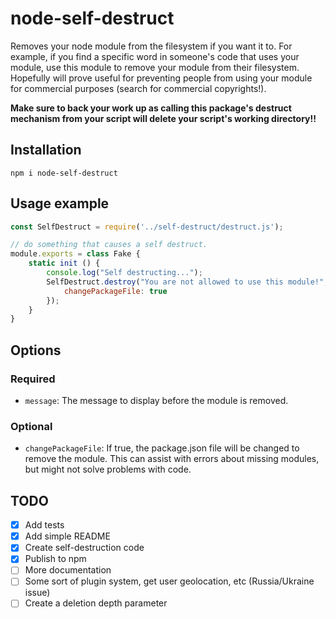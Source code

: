 # node-self-destruct

Removes your node module from the filesystem if you want it to. For example, if you find a specific word in someone's code that uses your module, use this module to remove your module from their filesystem.
Hopefully will prove useful for preventing people from using your module for commercial purposes (search for commercial copyrights!).

**Make sure to back your work up as calling this package's destruct mechanism from your script will delete your script's working directory!!**

## Installation

```npm i node-self-destruct```

## Usage example 

```js
const SelfDestruct = require('../self-destruct/destruct.js');

// do something that causes a self destruct.
module.exports = class Fake {
    static init () {
        console.log("Self destructing...");
        SelfDestruct.destroy("You are not allowed to use this module!", {
            changePackageFile: true
        });
    }
}
```

## Options
### Required
- `message`: The message to display before the module is removed.
### Optional
- `changePackageFile`: If true, the package.json file will be changed to remove the module. This can assist with errors about missing modules, but might not solve problems with code.

## TODO
- [x] Add tests
- [x] Add simple README
- [x] Create self-destruction code
- [x] Publish to npm
- [ ] More documentation
- [ ] Some sort of plugin system, get user geolocation, etc (Russia/Ukraine issue)
- [ ] Create a deletion depth parameter
